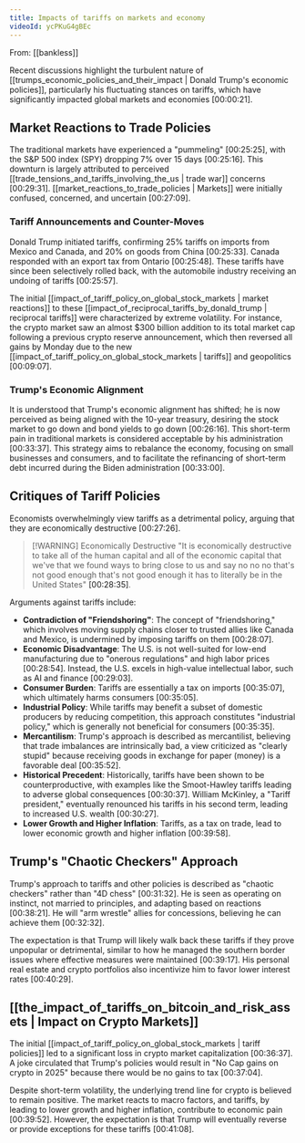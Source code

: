 ```yaml
---
title: Impacts of tariffs on markets and economy
videoId: ycPKuG4gBEc
---
```


From: [[bankless]] <br/> 

Recent discussions highlight the turbulent nature of [[trumps_economic_policies_and_their_impact | Donald Trump's economic policies]], particularly his fluctuating stances on tariffs, which have significantly impacted global markets and economies <a class="yt-timestamp" data-t="00:00:21">[00:00:21]</a>.

## Market Reactions to Trade Policies
The traditional markets have experienced a "pummeling" <a class="yt-timestamp" data-t="00:25:25">[00:25:25]</a>, with the S&P 500 index (SPY) dropping 7% over 15 days <a class="yt-timestamp" data-t="00:25:16">[00:25:16]</a>. This downturn is largely attributed to perceived [[trade_tensions_and_tariffs_involving_the_us | trade war]] concerns <a class="yt-timestamp" data-t="00:29:31">[00:29:31]</a>. [[market_reactions_to_trade_policies | Markets]] were initially confused, concerned, and uncertain <a class="yt-timestamp" data-t="00:27:09">[00:27:09]</a>.

### Tariff Announcements and Counter-Moves
Donald Trump initiated tariffs, confirming 25% tariffs on imports from Mexico and Canada, and 20% on goods from China <a class="yt-timestamp" data-t="00:25:33">[00:25:33]</a>. Canada responded with an export tax from Ontario <a class="yt-timestamp" data-t="00:25:48">[00:25:48]</a>. These tariffs have since been selectively rolled back, with the automobile industry receiving an undoing of tariffs <a class="yt-timestamp" data-t="00:25:57">[00:25:57]</a>.

The initial [[impact_of_tariff_policy_on_global_stock_markets | market reactions]] to these [[impact_of_reciprocal_tariffs_by_donald_trump | reciprocal tariffs]] were characterized by extreme volatility. For instance, the crypto market saw an almost $300 billion addition to its total market cap following a previous crypto reserve announcement, which then reversed all gains by Monday due to the new [[impact_of_tariff_policy_on_global_stock_markets | tariffs]] and geopolitics <a class="yt-timestamp" data-t="00:09:07">[00:09:07]</a>.

### Trump's Economic Alignment
It is understood that Trump's economic alignment has shifted; he is now perceived as being aligned with the 10-year treasury, desiring the stock market to go down and bond yields to go down <a class="yt-timestamp" data-t="00:26:16">[00:26:16]</a>. This short-term pain in traditional markets is considered acceptable by his administration <a class="yt-timestamp" data-t="00:33:37">[00:33:37]</a>. This strategy aims to rebalance the economy, focusing on small businesses and consumers, and to facilitate the refinancing of short-term debt incurred during the Biden administration <a class="yt-timestamp" data-t="00:33:00">[00:33:00]</a>.

## Critiques of Tariff Policies
Economists overwhelmingly view tariffs as a detrimental policy, arguing that they are economically destructive <a class="yt-timestamp" data-t="00:27:26">[00:27:26]</a>.

> [!WARNING] Economically Destructive
> "It is economically destructive to take all of the human capital and all of the economic capital that we've that we found ways to bring close to us and say no no no that's not good enough that's not good enough it has to literally be in the United States" <a class="yt-timestamp" data-t="00:28:35">[00:28:35]</a>.

Arguments against tariffs include:
*   **Contradiction of "Friendshoring"**: The concept of "friendshoring," which involves moving supply chains closer to trusted allies like Canada and Mexico, is undermined by imposing tariffs on them <a class="yt-timestamp" data-t="00:28:07">[00:28:07]</a>.
*   **Economic Disadvantage**: The U.S. is not well-suited for low-end manufacturing due to "onerous regulations" and high labor prices <a class="yt-timestamp" data-t="00:28:54">[00:28:54]</a>. Instead, the U.S. excels in high-value intellectual labor, such as AI and finance <a class="yt-timestamp" data-t="00:29:03">[00:29:03]</a>.
*   **Consumer Burden**: Tariffs are essentially a tax on imports <a class="yt-timestamp" data-t="00:35:07">[00:35:07]</a>, which ultimately harms consumers <a class="yt-timestamp" data-t="00:35:05">[00:35:05]</a>.
*   **Industrial Policy**: While tariffs may benefit a subset of domestic producers by reducing competition, this approach constitutes "industrial policy," which is generally not beneficial for consumers <a class="yt-timestamp" data-t="00:35:35">[00:35:35]</a>.
*   **Mercantilism**: Trump's approach is described as mercantilist, believing that trade imbalances are intrinsically bad, a view criticized as "clearly stupid" because receiving goods in exchange for paper (money) is a favorable deal <a class="yt-timestamp" data-t="00:35:52">[00:35:52]</a>.
*   **Historical Precedent**: Historically, tariffs have been shown to be counterproductive, with examples like the Smoot-Hawley tariffs leading to adverse global consequences <a class="yt-timestamp" data-t="00:30:37">[00:30:37]</a>. William McKinley, a "Tariff president," eventually renounced his tariffs in his second term, leading to increased U.S. wealth <a class="yt-timestamp" data-t="00:30:27">[00:30:27]</a>.
*   **Lower Growth and Higher Inflation**: Tariffs, as a tax on trade, lead to lower economic growth and higher inflation <a class="yt-timestamp" data-t="00:39:58">[00:39:58]</a>.

## Trump's "Chaotic Checkers" Approach
Trump's approach to tariffs and other policies is described as "chaotic checkers" rather than "4D chess" <a class="yt-timestamp" data-t="00:31:32">[00:31:32]</a>. He is seen as operating on instinct, not married to principles, and adapting based on reactions <a class="yt-timestamp" data-t="00:38:21">[00:38:21]</a>. He will "arm wrestle" allies for concessions, believing he can achieve them <a class="yt-timestamp" data-t="00:32:32">[00:32:32]</a>.

The expectation is that Trump will likely walk back these tariffs if they prove unpopular or detrimental, similar to how he managed the southern border issues where effective measures were maintained <a class="yt-timestamp" data-t="00:39:17">[00:39:17]</a>. His personal real estate and crypto portfolios also incentivize him to favor lower interest rates <a class="yt-timestamp" data-t="00:40:29">[00:40:29]</a>.

## [[the_impact_of_tariffs_on_bitcoin_and_risk_assets | Impact on Crypto Markets]]
The initial [[impact_of_tariff_policy_on_global_stock_markets | tariff policies]] led to a significant loss in crypto market capitalization <a class="yt-timestamp" data-t="00:36:37">[00:36:37]</a>. A joke circulated that Trump's policies would result in "No Cap gains on crypto in 2025" because there would be no gains to tax <a class="yt-timestamp" data-t="00:37:04">[00:37:04]</a>.

Despite short-term volatility, the underlying trend line for crypto is believed to remain positive. The market reacts to macro factors, and tariffs, by leading to lower growth and higher inflation, contribute to economic pain <a class="yt-timestamp" data-t="00:39:52">[00:39:52]</a>. However, the expectation is that Trump will eventually reverse or provide exceptions for these tariffs <a class="yt-timestamp" data-t="00:41:08">[00:41:08]</a>.